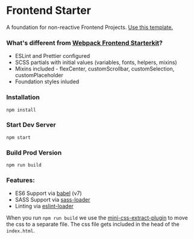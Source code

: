 
# Frontend Starter

A foundation for non-reactive Frontend Projects. [Use this template.](https://github.com/dhruvikn/frontend-starter)

### What's different from [Webpack Frontend Starterkit](https://github.com/wbkd/webpack-starter)?

-   ESLint and Prettier configured
-   SCSS partials with initial values (variables, fonts, helpers, mixins)
-   Mixins included - flexCenter, customScrollbar, customSelection, customPlaceholder
-   Foundation styles inluded

### Installation

```
npm install
```

### Start Dev Server

```
npm start
```

### Build Prod Version

```
npm run build
```

### Features:

-   ES6 Support via [babel](https://babeljs.io/) (v7)
-   SASS Support via [sass-loader](https://github.com/jtangelder/sass-loader)
-   Linting via [eslint-loader](https://github.com/MoOx/eslint-loader)

When you run `npm run build` we use the [mini-css-extract-plugin](https://github.com/webpack-contrib/mini-css-extract-plugin) to move the css to a separate file. The css file gets included in the head of the `index.html`.
